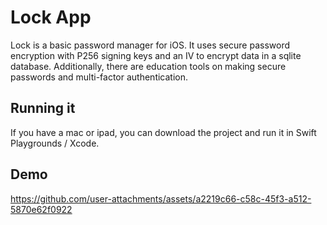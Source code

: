 # Lock App

Lock is a basic password manager for iOS. It uses secure password encryption with P256 signing keys and an IV to encrypt data in a sqlite database. Additionally, there are education tools on making secure passwords and multi-factor authentication.

## Running it
If you have a mac or ipad, you can download the project and run it in Swift Playgrounds / Xcode.

## Demo
https://github.com/user-attachments/assets/a2219c66-c58c-45f3-a512-5870e62f0922

